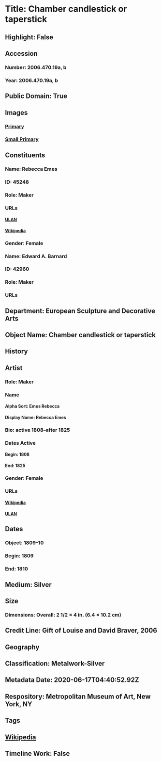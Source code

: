 # Title: Chamber candlestick or taperstick
## Highlight: False
## Accession
### Number: 2006.470.19a, b
### Year: 2006.470.19a, b
## Public Domain: True
## Images
### [Primary](https://images.metmuseum.org/CRDImages/es/original/LC-2006_470_19ab.jpg)
### [Small Primary](https://images.metmuseum.org/CRDImages/es/web-large/LC-2006_470_19ab.jpg)
## Constituents
### Name: Rebecca Emes
### ID: 45248
### Role: Maker
### URLs
#### [ULAN](http://vocab.getty.edu/page/ulan/500002346)
#### [Wikipedia](https://www.wikidata.org/wiki/Q18562314)
### Gender: Female
### Name: Edward A. Barnard
### ID: 42960
### Role: Maker
### URLs
## Department: European Sculpture and Decorative Arts
## Object Name: Chamber candlestick or taperstick
## History
## Artist
### Role: Maker
### Name
#### Alpha Sort: Emes Rebecca
#### Display Name: Rebecca Emes
### Bio: active 1808–after 1825
### Dates Active
#### Begin: 1808
#### End: 1825
### Gender: Female
### URLs
#### [Wikipedia](https://www.wikidata.org/wiki/Q18562314)
#### [ULAN](http://vocab.getty.edu/page/ulan/500002346)
## Dates
### Object: 1809–10
### Begin: 1809
### End: 1810
## Medium: Silver
## Size
### Dimensions: Overall: 2 1/2 × 4 in. (6.4 × 10.2 cm)
## Credit Line: Gift of Louise and David Braver, 2006
## Geography
## Classification: Metalwork-Silver
## Metadata Date: 2020-06-17T04:40:52.92Z
## Respository: Metropolitan Museum of Art, New York, NY
## Tags
## [Wikipedia](https://www.wikidata.org/wiki/Q96181461)
## Timeline Work: False